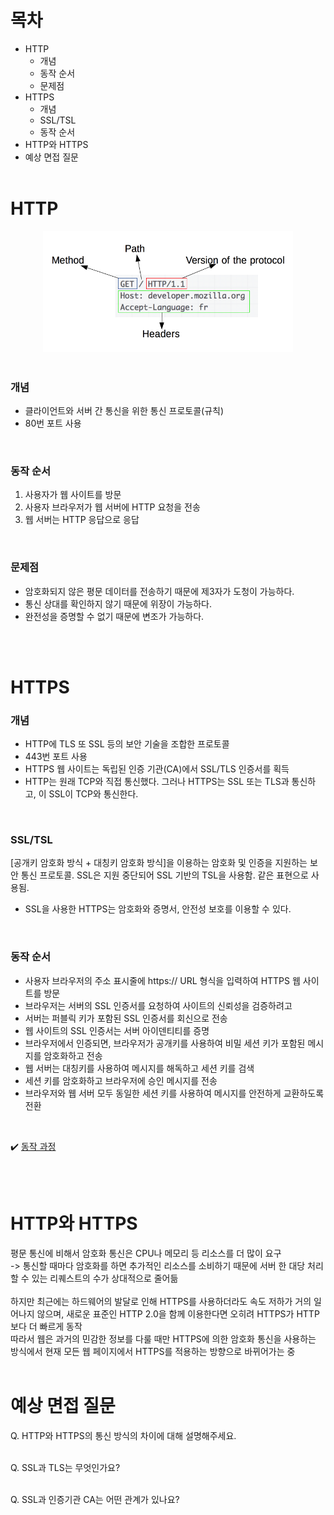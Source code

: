 # 목차
- HTTP
  - 개념
  - 동작 순서
  - 문제점
- HTTPS
  - 개념
  - SSL/TSL
  - 동작 순서
- HTTP와 HTTPS
- 예상 면접 질문
  <br>
  <br>

# HTTP

<div align='center'>
  <img src="img/http&https_1.png" width="400px">
</div>
<br>

### 개념
- 클라이언트와 서버 간 통신을 위한 통신 프로토콜(규칙)
- 80번 포트 사용
<br>

### 동작 순서
  1. 사용자가 웹 사이트를 방문
  2. 사용자 브라우저가 웹 서버에 HTTP 요청을 전송
  3. 웹 서버는 HTTP 응답으로 응답
<br>

### 문제점
- 암호화되지 않은 평문 데이터를 전송하기 때문에 제3자가 도청이 가능하다. 
- 통신 상대를 확인하지 않기 때문에 위장이 가능하다. 
- 완전성을 증명할 수 없기 때문에 변조가 가능하다.
<br>
<br>

# HTTPS
### 개념
- HTTP에 TLS 또 SSL 등의 보안 기술을 조합한 프로토콜
- 443번 포트 사용
- HTTPS 웹 사이트는 독립된 인증 기관(CA)에서 SSL/TLS 인증서를 획득
- HTTP는 원래 TCP와 직접 통신했다. 그러나 HTTPS는 SSL 또는 TLS과 통신하고, 이 SSL이 TCP와 통신한다.
<br>
  
### SSL/TSL
[공개키 암호화 방식 + 대칭키 암호화 방식]을 이용하는 암호화 및 인증을 지원하는 보안 통신 프로토콜. SSL은 지원 중단되어 SSL 기반의 TSL을 사용함. 같은 표현으로 사용됨.
- SSL을 사용한 HTTPS는 암호화와 증명서, 안전성 보호를 이용할 수 있다.
<br>

### 동작 순서
- 사용자 브라우저의 주소 표시줄에 https:// URL 형식을 입력하여 HTTPS 웹 사이트를 방문
- 브라우저는 서버의 SSL 인증서를 요청하여 사이트의 신뢰성을 검증하려고
- 서버는 퍼블릭 키가 포함된 SSL 인증서를 회신으로 전송
- 웹 사이트의 SSL 인증서는 서버 아이덴티티를 증명
- 브라우저에서 인증되면, 브라우저가 공개키를 사용하여 비밀 세션 키가 포함된 메시지를 암호화하고 전송
- 웹 서버는 대칭키를 사용하여 메시지를 해독하고 세션 키를 검색
- 세션 키를 암호화하고 브라우저에 승인 메시지를 전송
- 브라우저와 웹 서버 모두 동일한 세션 키를 사용하여 메시지를 안전하게 교환하도록 전환
<br>

✔️ [동작 과정](https://github.com/woorifisa-member/2023-CS-Study/blob/main/Network/Symmetric_Key%20%26%20Public_Key.md#3-%EB%8C%80%EC%B9%AD%ED%82%A4--%EA%B3%B5%EA%B0%9C%ED%82%A4%EB%A5%BC-%ED%99%9C%EC%9A%A9%ED%95%9C-https-%EA%B5%AC%ED%98%84-%EA%B3%BC%EC%A0%95)

<br>
<br>

# HTTP와 HTTPS
평문 통신에 비해서 암호화 통신은 CPU나 메모리 등 리소스를 더 많이 요구 <br>
-> 통신할 때마다 암호화를 하면 추가적인 리소스를 소비하기 때문에 서버 한 대당 처리할 수 있는 리퀘스트의 수가 상대적으로 줄어듦  <br>
 <br>
하지만 최근에는 하드웨어의 발달로 인해 HTTPS를 사용하더라도 속도 저하가 거의 일어나지 않으며, 새로운 표준인 HTTP 2.0을 함께 이용한다면 오히려 HTTPS가 HTTP보다 더 빠르게 동작 <br>
따라서 웹은 과거의 민감한 정보를 다룰 때만 HTTPS에 의한 암호화 통신을 사용하는 방식에서 현재 모든 웹 페이지에서 HTTPS를 적용하는 방향으로 바뀌어가는 중
<br>
<br>

# 예상 면접 질문
Q. HTTP와 HTTPS의 통신 방식의 차이에 대해 설명해주세요. <br> 
<br>

Q. SSL과 TLS는 무엇인가요? <br>
<br>

Q. SSL과 인증기관 CA는 어떤 관계가 있나요? <br>
